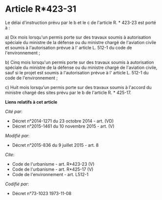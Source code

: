 # Article R*423-31

Le délai d'instruction prévu par le b et le c de l'article R. * 423-23 est porté à : 

a) Dix mois lorsqu'un permis porte sur des travaux soumis à autorisation spéciale du ministre de la défense ou du ministre
chargé de l'aviation civile et soumis à l'autorisation prévue à l'
article L. 512-1 du code de l'environnement 
; 

b) Cinq mois lorsqu'un permis porte sur des travaux soumis à autorisation spéciale du ministre de la défense ou du ministre
chargé de l'aviation civile, sauf si le projet est soumis à l'autorisation prévue à l'
article L. 512-1 du code de l'environnement 
; 

c) Huit mois lorsqu'un permis porte sur des travaux soumis à l'accord du ministre chargé des sites prévu par le b de
l'article R. * 425-17.

**Liens relatifs à cet article**

_Cité par_:

  - Décret n°2014-1271 du 23 octobre 2014 - art. (VD)
  - Décret n°2015-1461 du 10 novembre 2015 - art. (V)

_Modifié par_:

  - Décret n°2015-836 du 9 juillet 2015 - art. 8

_Cite_:

  - Code de l'urbanisme - art. R*423-23 (V)
  - Code de l'urbanisme - art. R*425-17 (V)
  - Code de l'environnement - art. L512-1

_Codifié par_:

  - Décret n°73-1023 1973-11-08
